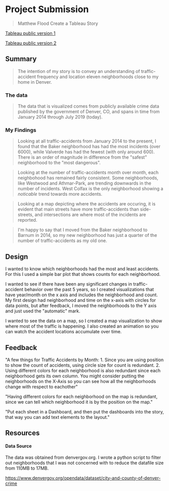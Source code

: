 # Project Submission
> Matthew Flood
> Create a Tableau Story

[Tableau public version 1](https://public.tableau.com/profile/matthew.flood#!/vizhome/story_v1_15638300454880/Story1)

[Tableau public version 2](https://public.tableau.com/profile/matthew.flood#!/vizhome/story_final_15638306505240/Trafficaccidentsnearmyhome)


## Summary

> The intention of my story is to convey an understanding of traffic-accident frequency and location eleven neighborhoods close to my home in Denver.

### The data

> The data that is visualized comes from publicly available
crime data published by the government of Denver, CO, 
and spans in time from January 2014 through July 2019 (today).

### My Findings

> Looking at all traffic-accidents from January 2014 to the present, I found that the Baker neighborhood has had the most incidents (over 6000), while Valverde has had the fewest (with only around 600). There is an order of magnitude in difference from the "safest" neighborhood to the "most dangerous". 

> Looking at the number of traffic-accidents month over month, each neighbohood has remained fairly consistent. Some neighborhoods, like Westwood and Athmar-Park, are trending downwards in the number of incidents.  West Colfax is the only neighborhood showing a _noticable_ trend towards more accidents.

> Looking at a map depicting where the accidents are occuring, it is evident that main streets have more traffic-accidents than side-streets, and intersections are where most of the incidents are reported.

> I'm happy to say that I moved from the Baker neighborhood to Barnum in 2014, so my new neighborhood has just a quarter of the number of traffic-accidents as my old one.

## Design

I wanted to know which neighborhoods had the most and least accidents. For this I used a simple bar plot that shows counts for each neighborhood.

I wanted to see if there have been any significant changes in traffic-accident
behavior over the past 5 years, so I created visualizations that have year/month on the x axis and includes the neighborhood and count.  My first design had neighborhood and time on the x-axis with circles for data points, but after feedback, I moved the neighborhoods to the Y axis and just used the "automatic" mark.

I wanted to see the data on a map, so I created a map visualization to show where most of the traffic is happening.  I also created an animation so you can watch the accident locations accumulate over time.


## Feedback

"A few things for Traffic Accidents by Month: 1. Since you are using position to show the count of accidents, using circle size for count is redundant. 2. Using different colors for each neighborhood is also redundant since each neighborhood gets its own column. You might consider putting the neighborhoods on the X-Axis so you can see how all the neighborhoods change with respect to eachother" 

"Having different colors for each neighborhood on the map is redundant, since we can tell which neighborhood it is by the position on the map."

"Put each sheet in a Dashboard, and then put the dashboards into the story, that way you can add text elements to the layout."

## Resources

#### Data Source

The data was obtained from denvergov.org.  I wrote a python script to filter out neighborhoods that I was not concerned with to reduce the datafile size from 110MB to 17MB.

[https://www.denvergov.org/opendata/dataset/city-and-county-of-denver-crime ](https://www.denvergov.org/opendata/dataset/city-and-county-of-denver-crime )


